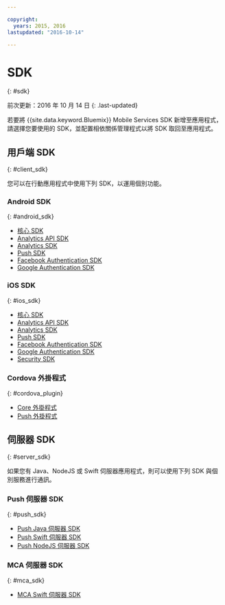 ```yaml
---

copyright:
  years: 2015, 2016
lastupdated: "2016-10-14"

---
```

# SDK
{: #sdk}

前次更新：2016 年 10 月 14 日
{: .last-updated}

若要將 {{site.data.keyword.Bluemix}} Mobile Services SDK 新增至應用程式，請選擇您要使用的 SDK，並配置相依關係管理程式以將 SDK 取回至應用程式。


## 用戶端 SDK
{: #client_sdk}

您可以在行動應用程式中使用下列 SDK，以運用個別功能。 


### Android SDK
{: #android_sdk}

- [核心 SDK](https://github.com/ibm-bluemix-mobile-services/bms-clientsdk-android-core) 
- [Analytics API SDK](https://github.com/ibm-bluemix-mobile-services/mfp-clientsdk-android-analyticsspec) 
- [Analytics SDK](https://github.com/ibm-bluemix-mobile-services/bms-clientsdk-android-analytics) 
- [Push SDK](https://github.com/ibm-bluemix-mobile-services/bms-clientsdk-android-push) 
- [Facebook Authentication SDK](https://github.com/ibm-bluemix-mobile-services/bms-clientsdk-android-security-facebookauthentication) 
- [Google Authentication SDK](https://github.com/ibm-bluemix-mobile-services/bms-clientsdk-android-security-googleauthentication) 


### iOS SDK
{: #ios_sdk}

- [核心 SDK](https://github.com/ibm-bluemix-mobile-services/bms-clientsdk-swift-core)
- [Analytics API SDK](https://github.com/ibm-bluemix-mobile-services/bms-clientsdk-swift-analytics-api) 
- [Analytics SDK](https://github.com/ibm-bluemix-mobile-services/bms-clientsdk-swift-analytics) 
- [Push SDK](https://github.com/ibm-bluemix-mobile-services/bms-clientsdk-swift-push) 
- [Facebook Authentication SDK](https://github.com/ibm-bluemix-mobile-services/bms-clientsdk-swift-security-facebookauthentication)
- [Google Authentication SDK](https://github.com/ibm-bluemix-mobile-services/bms-clientsdk-swift-security-googleauthentication) 
- [Security SDK](https://github.com/ibm-bluemix-mobile-services/bms-clientsdk-swift-security) 


### Cordova 外掛程式
{: #cordova_plugin}

- [Core 外掛程式](https://github.com/ibm-bluemix-mobile-services/bms-clientsdk-cordova-plugin-core)
- [Push 外掛程式](https://github.com/ibm-bluemix-mobile-services/bms-clientsdk-cordova-plugin-push)


## 伺服器 SDK
{: #server_sdk}

如果您有 Java、NodeJS 或 Swift 伺服器應用程式，則可以使用下列 SDK 與個別服務進行通訊。


### Push 伺服器 SDK
{: #push_sdk}

- [Push Java 伺服器 SDK](https://github.com/ibm-bluemix-mobile-services/bms-pushnotifications-serversdk-java) 
- [Push Swift 伺服器 SDK](https://github.com/ibm-bluemix-mobile-services/bms-pushnotifications-serversdk-swift) 
- [Push NodeJS 伺服器 SDK](https://github.com/ibm-bluemix-mobile-services/bms-pushnotifications-serversdk-nodejs)


### MCA 伺服器 SDK
{: #mca_sdk}

- [MCA Swift 伺服器 SDK](https://github.com/ibm-bluemix-mobile-services/bms-mca-serversdk-swift)


